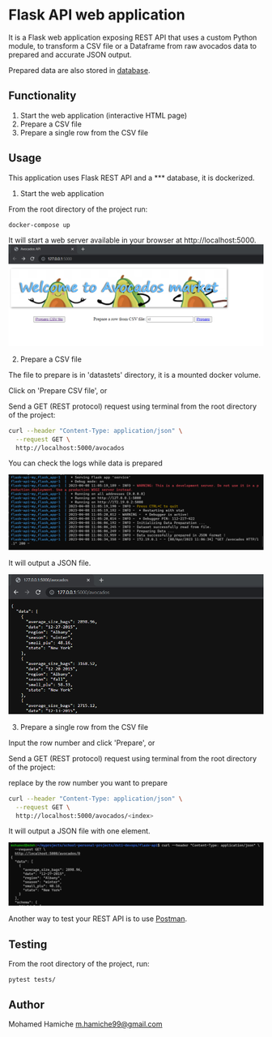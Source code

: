 # Flask API web application

It is a Flask web application exposing REST API that uses a custom Python module, to transform a CSV file or a Dataframe from raw avocados data to prepared and accurate JSON output. 

Prepared data are also stored in [ database](https://redis.io/).

## Functionality

1. Start the web application (interactive HTML page)
2. Prepare a CSV file
3. Prepare a single row from the CSV file


## Usage

This application uses Flask REST API and a *** database, it is dockerized.

1. Start the web application

From the root directory of the project run:
```
docker-compose up
```

It will start a web server available in your browser at http://localhost:5000.
![index.html](images/index.png)

2. Prepare a CSV file

The file to prepare is in 'datastets' directory, it is a mounted docker volume.

Click on 'Prepare CSV file', or

Send a GET (REST protocol) request using terminal from the root directory of the project:

```bash
curl --header "Content-Type: application/json" \
  --request GET \
  http://localhost:5000/avocados
```

You can check the logs while data is prepared

![index.html](images/logs.png)

It will output a JSON file.

![index.html](images/output.png)

3. Prepare a single row from the CSV file

Input the row number and click 'Prepare', or

Send a GET (REST protocol) request using terminal from the root directory of the project:

replace <index> by the row number you want to prepare
```bash
curl --header "Content-Type: application/json" \
  --request GET \
  http://localhost:5000/avocados/<index>
```

It will output a JSON file with one element.

![index.html](images/output_row.png)


Another way to test your REST API is to use [Postman](https://www.postman.com/).

## Testing

From the root directory of the project, run:

```
pytest tests/ 
```

## Author

Mohamed Hamiche
m.hamiche99@gmail.com
